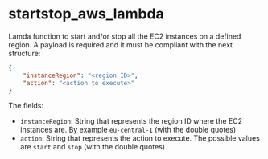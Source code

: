 # startstop_aws_lambda

Lamda function to start and/or stop all the EC2 instances on a defined region. A payload is required and it must be compliant with the next structure:

```json
{
    "instanceRegion": "<region ID>",
    "action": "<action to execute>"
}
```

The fields:

- `instanceRegion`: String that represents the region ID where the EC2 instances are. By example `eu-central-1` (with the double quotes)
- `action`: String that represents the action to execute. The possible values are `start` and `stop` (with the double quotes)
